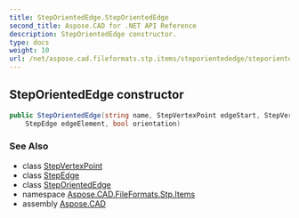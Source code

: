 ```yaml
---
title: StepOrientedEdge.StepOrientedEdge
second_title: Aspose.CAD for .NET API Reference
description: StepOrientedEdge constructor. 
type: docs
weight: 10
url: /net/aspose.cad.fileformats.stp.items/steporientededge/steporientededge/
---
```

## StepOrientedEdge constructor

```csharp
public StepOrientedEdge(string name, StepVertexPoint edgeStart, StepVertexPoint edgeEnd, 
    StepEdge edgeElement, bool orientation)
```

### See Also

* class [StepVertexPoint](../../stepvertexpoint/)
* class [StepEdge](../../stepedge/)
* class [StepOrientedEdge](../)
* namespace [Aspose.CAD.FileFormats.Stp.Items](../../../aspose.cad.fileformats.stp.items/)
* assembly [Aspose.CAD](../../../)


